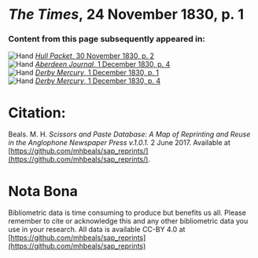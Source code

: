# *The Times*, 24 November 1830, p. 1  
  
### Content from this page subsequently appeared in:  
![Hand](http://scissorsandpaste.net/wp-content/uploads/2017/06/smallhandpointer.png) [*Hull Packet*, 30 November 1830, p. 2](https://mhbeals.github.io/sap_html/Hull-Packet/Hull-Packet-30-November-1830-p-2)  
![Hand](http://scissorsandpaste.net/wp-content/uploads/2017/06/smallhandpointer.png) [*Aberdeen Journal*, 1 December 1830, p. 4](https://mhbeals.github.io/sap_html/Aberdeen-Journal/Aberdeen-Journal-1-December-1830-p-4)  
![Hand](http://scissorsandpaste.net/wp-content/uploads/2017/06/smallhandpointer.png) [*Derby Mercury*, 1 December 1830, p. 1](https://mhbeals.github.io/sap_html/Derby-Mercury/Derby-Mercury-1-December-1830-p-1)  
![Hand](http://scissorsandpaste.net/wp-content/uploads/2017/06/smallhandpointer.png) [*Derby Mercury*, 1 December 1830, p. 4](https://mhbeals.github.io/sap_html/Derby-Mercury/Derby-Mercury-1-December-1830-p-4)  


# Citation: 

Beals. M. H. *Scissors and Paste Database: A Map of Reprinting and Reuse in the Anglophone Newspaper Press v.1.0.1.* 2 June 2017. Available at [https://github.com/mhbeals/sap_reprints/](https://github.com/mhbeals/sap_reprints/). 

# Nota Bona

Bibliometric data is time consuming to produce but benefits us all. Please remember to cite or acknowledge this and any other bibliometric data you use in your research. All data is available CC-BY 4.0 at [https://github.com/mhbeals/sap_reprints](https://github.com/mhbeals/sap_reprints)